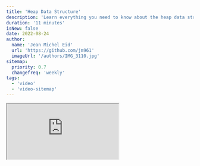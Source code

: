 ```yaml
---
title: 'Heap Data Structure'
description: 'Learn everything you need to know about the heap data structure'
duration: '11 minutes'
isNew: false
date: 2022-08-24
author:
  name: 'Jean Michel Eid'
  url: 'https://github.com/jm961'
  imageUrl: '/authors/IMG_3110.jpg'
sitemap:
  priority: 0.7
  changefreq: 'weekly'
tags:
  - 'video'
  - 'video-sitemap'
---
```


<iframe class="w-full aspect-video mb-5" src="https://www.youtube.com/embed/F_r0sJ1RqWk" title="Heap Data Structure"></iframe>
